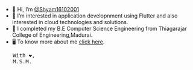 - 👋 Hi, I’m [@Shyam16102001](https://github.com/Shyam16102001)
- 👀 I’m interested in application developnment using Flutter and also interested in cloud technologies and solutions.
- 🌱 I completed my B.E Computer Science Engineering from Thiagarajar College of Engineering,Madurai.
- 🖥️ To know more about me [click here](https://shyam16102001.github.io).
<!-- - 📫 To reach me please mail me at [m.s.m.shyam16102001@gmail.com](mailto:m.s.m.shyam16102001@gmail.com).  -->
<pre>
   With ❤️,
   M.S.M.
</pre> 

<!---
Shyam16102001/Shyam16102001 is a ✨ special ✨ repository because its `README.md` (this file) appears on your GitHub profile.
You can click the Preview link to take a look at your changes.
- 💞️ I’m looking to collaborate on Web development projects.
--->
  
